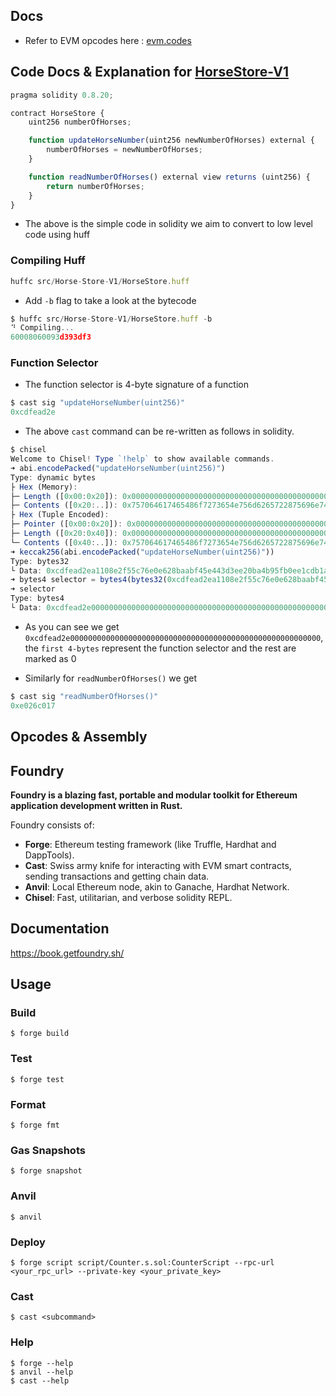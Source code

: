 ## Docs

- Refer to EVM opcodes here : [evm.codes](https://www.evm.codes/)

## Code Docs & Explanation for [HorseStore-V1](./src/Horse-Store-V1/HorseStore.sol)

```javascript
pragma solidity 0.8.20;

contract HorseStore {
    uint256 numberOfHorses;

    function updateHorseNumber(uint256 newNumberOfHorses) external {
        numberOfHorses = newNumberOfHorses;
    }

    function readNumberOfHorses() external view returns (uint256) {
        return numberOfHorses;
    }
}
```

- The above is the simple code in solidity we aim to convert to low level code using huff

### Compiling Huff

```javascript
huffc src/Horse-Store-V1/HorseStore.huff
```

- Add `-b` flag to take a look at the bytecode

```javascript
$ huffc src/Horse-Store-V1/HorseStore.huff -b
⠙ Compiling...
60008060093d393df3
```

### Function Selector

- The function selector is 4-byte signature of a function

```javascript
$ cast sig "updateHorseNumber(uint256)"
0xcdfead2e
```

- The above `cast` command can be re-written as follows in solidity.

```javascript
$ chisel
Welcome to Chisel! Type `!help` to show available commands.
➜ abi.encodePacked("updateHorseNumber(uint256)")
Type: dynamic bytes
├ Hex (Memory):
├─ Length ([0x00:0x20]): 0x000000000000000000000000000000000000000000000000000000000000001a
├─ Contents ([0x20:..]): 0x757064617465486f7273654e756d6265722875696e7432353629000000000000
├ Hex (Tuple Encoded):
├─ Pointer ([0x00:0x20]): 0x0000000000000000000000000000000000000000000000000000000000000020
├─ Length ([0x20:0x40]): 0x000000000000000000000000000000000000000000000000000000000000001a
└─ Contents ([0x40:..]): 0x757064617465486f7273654e756d6265722875696e7432353629000000000000
➜ keccak256(abi.encodePacked("updateHorseNumber(uint256)"))
Type: bytes32
└ Data: 0xcdfead2ea1108e2f55c76e0e628baabf45e443d3ee20ba4b95fb0ee1cdb1a69a
➜ bytes4 selector = bytes4(bytes32(0xcdfead2ea1108e2f55c76e0e628baabf45e443d3ee20ba4b95fb0ee1cdb1a69a))
➜ selector
Type: bytes4
└ Data: 0xcdfead2e00000000000000000000000000000000000000000000000000000000
```

- As you can see we get `0xcdfead2e00000000000000000000000000000000000000000000000000000000`, the `first 4-bytes` represent the function selector and the rest are marked as 0

- Similarly for `readNumberOfHorses()` we get

```javascript
$ cast sig "readNumberOfHorses()"
0xe026c017
```

## Opcodes & Assembly

## Foundry

**Foundry is a blazing fast, portable and modular toolkit for Ethereum application development written in Rust.**

Foundry consists of:

- **Forge**: Ethereum testing framework (like Truffle, Hardhat and DappTools).
- **Cast**: Swiss army knife for interacting with EVM smart contracts, sending transactions and getting chain data.
- **Anvil**: Local Ethereum node, akin to Ganache, Hardhat Network.
- **Chisel**: Fast, utilitarian, and verbose solidity REPL.

## Documentation

https://book.getfoundry.sh/

## Usage

### Build

```shell
$ forge build
```

### Test

```shell
$ forge test
```

### Format

```shell
$ forge fmt
```

### Gas Snapshots

```shell
$ forge snapshot
```

### Anvil

```shell
$ anvil
```

### Deploy

```shell
$ forge script script/Counter.s.sol:CounterScript --rpc-url <your_rpc_url> --private-key <your_private_key>
```

### Cast

```shell
$ cast <subcommand>
```

### Help

```shell
$ forge --help
$ anvil --help
$ cast --help
```
